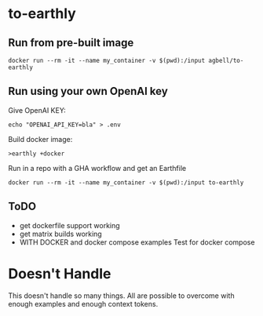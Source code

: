 # to-earthly

## Run from pre-built image

```
docker run --rm -it --name my_container -v $(pwd):/input agbell/to-earthly
```


## Run using your own OpenAI key

Give OpenAI KEY:
```
echo "OPENAI_API_KEY=bla" > .env
```

Build docker image:
```
>earthly +docker
```
Run in a repo with a GHA workflow and get an Earthfile
```
docker run --rm -it --name my_container -v $(pwd):/input to-earthly
```

## ToDO

* get dockerfile support working
* get matrix builds working
* WITH DOCKER and docker compose examples Test for docker compose

# Doesn't Handle

This doesn't handle so many things. All are possible to overcome with enough examples and enough context tokens.